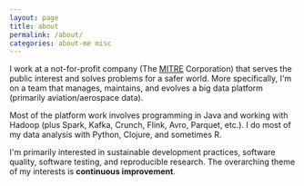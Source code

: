 ```yaml
---
layout: page
title: about
permalink: /about/
categories: about-me misc
---
```


I work at a not-for-profit company (The [MITRE](https://www.mitre.org) Corporation) that serves the public interest and solves problems for a safer world. More specifically, I'm on a team that manages, maintains, and evolves a big data platform (primarily aviation/aerospace data).

Most of the platform work involves programming in Java and working with Hadoop (plus Spark, Kafka, Crunch, Flink, Avro, Parquet, etc.). I do most of my data analysis with Python, Clojure, and sometimes R.

I'm primarily interested in sustainable development practices, software quality, software testing, and reproducible research. The overarching theme of my interests is **continuous improvement**.
